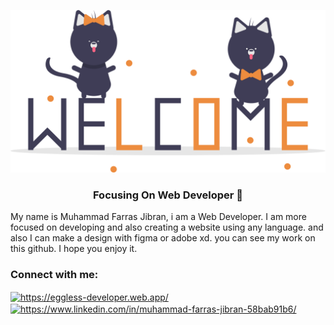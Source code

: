 ![Header](https://github.com/farasjibran/farasjibran/blob/master/header.svg)

<h3 align="center">Focusing On Web Developer 👨</h3>

My name is Muhammad Farras Jibran, i am a Web Developer. I am more focused on developing and also creating a website using any language. and also I can make a design with figma or adobe xd. you can see my work on this github. I hope you enjoy it.

<h3 align="left">Connect with me:</h3>
<p align="left">
<a href="https://eggless-developer.web.app/" target="blank"><img align="center" src="https://eggless-developer.web.app/logo192.png" alt="https://eggless-developer.web.app/" height="30"  /></a>
<a href="https://www.linkedin.com/in/muhammad-farras-jibran-58bab91b6/" target="blank"><img align="center" src="https://simpleicons.org/icons/linkedin.svg" alt="https://www.linkedin.com/in/muhammad-farras-jibran-58bab91b6/" height="30" width="40" color="#0A66C2" /></a>

</p>
